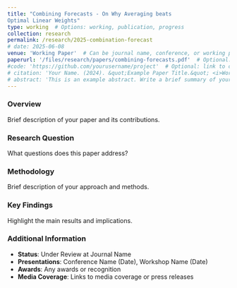```yaml
---
title: "Combining Forecasts - On Why Averaging beats
Optimal Linear Weights"
type: working  # Options: working, publication, progress
collection: research
permalink: /research/2025-combination-forecast
# date: 2025-06-08
venue: 'Working Paper'  # Can be journal name, conference, or working paper
paperurl: '/files/research/papers/combining-forecasts.pdf'  # Optional: link to your paper
#code: 'https://github.com/yourusername/project'  # Optional: link to code
# citation: 'Your Name. (2024). &quot;Example Paper Title.&quot; <i>Working Paper</i>.'
# abstract: 'This is an example abstract. Write a brief summary of your research paper here. The abstract should be concise but informative, highlighting the main research question, methodology, and key findings.'
---
```


### Overview
Brief description of your paper and its contributions.

### Research Question
What questions does this paper address?

### Methodology
Brief description of your approach and methods.

### Key Findings
Highlight the main results and implications.

### Additional Information
- **Status**: Under Review at Journal Name
- **Presentations**: Conference Name (Date), Workshop Name (Date)
- **Awards**: Any awards or recognition
- **Media Coverage**: Links to media coverage or press releases 